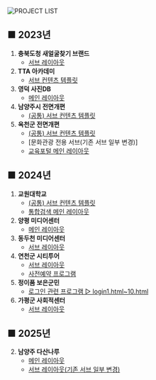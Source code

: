 ![PROJECT LIST](https://capsule-render.vercel.app/api?type=venom&height=150&color=fde7e7&text=PROJECT%20LIST&textBg=false&fontSize=45&fontAlign=50&fontColor=373737)

## ■ 2023년
1. **충북도청 새얼굴찾기 브랜드**  
   - [서브 레이아웃](https://fruityand.github.io/p_hanshin/2023brand/site/brand/sub.html)
2. **TTA 아카데미**
   - [서브 컨텐츠 템플릿](https://fruityand.github.io/p_hanshin/2023tta/site/edu/template.html)
3. **영덕 사진DB**
   - [메인 레이아웃](https://fruityand.github.io/p_hanshin/2023ydphoto/site/ydphoto/main.html)
4. **남양주시 전면개편**
   - [(공통) 서브 컨텐츠 템플릿](https://fruityand.github.io/p_hanshin/2023nyj/site/public/template.html)
5. **옥천군 전면개편**
   - [(공통) 서브 컨텐츠 템플릿](https://fruityand.github.io/p_hanshin/2023oc/site/public/template.html)
   - [문화관광 전용 서브(기존 서브 일부 변경)]
   - [교육포털 메인 레이아웃](https://fruityand.github.io/p_hanshin/2023oc/site/edulife/main.html)

## ■ 2024년
1. **교원대학교**
   - [(공통) 서브 컨텐츠 템플릿](https://fruityand.github.io/p_hanshin/2024knue/site/public/template.html)
   - [통합검색 메인 레이아웃](https://fruityand.github.io/p_hanshin/2024knue/search/search.html)
2. **양평 미디어센터**
   - [메인 레이아웃](https://fruityand.github.io/p_hanshin/2024ypmedia/site/media/main.html)
3. **동두천 미디어센터**
   - [서브 레이아웃](https://fruityand.github.io/p_hanshin/2024ddcmedia/site/media/sub.html)
4. **연천군 시티투어**
   - [서브 레이아웃](https://fruityand.github.io/p_hanshin/2024citytour/site/citytour/sub.html)
   - [사전예약 프로그램](https://fruityand.github.io/p_hanshin/2024citytour/site/citytour/program.html)
5. **정이품 보은군민**
   - [로그인 관련 프로그램 ▷ login1.html~10.html](https://fruityand.github.io/p_hanshin/cyberLogin/login1.html)
6. **가평군 사회적센터**
   - [서브 레이아웃](https://fruityand.github.io/p_hanshin/2024gpsocial/site/gpsocial/sub.html)

## ■ 2025년 
2. **남양주 다산나루**
   - [메인 레이아웃](https://fruityand.github.io/p_hanshin/2025animal/site/animal/main.html)
   - [서브 레이아웃(기존 서브 일부 변경)](https://fruityand.github.io/p_hanshin/2025animal/site/animal/sub.html)
